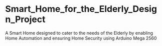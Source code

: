 # Smart_Home_for_the_Elderly_Design_Project
 A Smart Home designed to cater to the needs of the Elderly by enabling Home Automation and ensuring Home Security using Arduino Mega 2560
